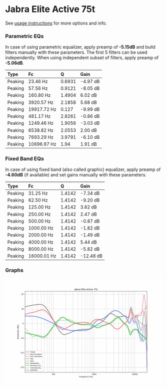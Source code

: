 # Jabra Elite Active 75t
See [usage instructions](https://github.com/jaakkopasanen/AutoEq#usage) for more options and info.

### Parametric EQs
In case of using parametric equalizer, apply preamp of **-5.15dB** and build filters manually
with these parameters. The first 5 filters can be used independently.
When using independent subset of filters, apply preamp of **-5.06dB**.

| Type    | Fc          |      Q | Gain     |
|:--------|:------------|:-------|:---------|
| Peaking | 23.46 Hz    | 0.6931 | -4.97 dB |
| Peaking | 57.56 Hz    | 0.9121 | -8.05 dB |
| Peaking | 160.80 Hz   | 1.4904 | 6.02 dB  |
| Peaking | 3920.57 Hz  | 2.1858 | 5.68 dB  |
| Peaking | 19917.72 Hz | 0.127  | -9.99 dB |
| Peaking | 481.17 Hz   | 2.8261 | -0.86 dB |
| Peaking | 1249.46 Hz  | 1.9056 | -3.03 dB |
| Peaking | 6538.82 Hz  | 2.0553 | 2.00 dB  |
| Peaking | 7693.29 Hz  | 3.9791 | -6.10 dB |
| Peaking | 10696.97 Hz | 1.94   | 1.91 dB  |

### Fixed Band EQs
In case of using fixed band (also called graphic) equalizer, apply preamp of **-4.60dB**
(if available) and set gains manually with these parameters.

| Type    | Fc          |      Q | Gain      |
|:--------|:------------|:-------|:----------|
| Peaking | 31.25 Hz    | 1.4142 | -7.34 dB  |
| Peaking | 62.50 Hz    | 1.4142 | -9.20 dB  |
| Peaking | 125.00 Hz   | 1.4142 | 3.62 dB   |
| Peaking | 250.00 Hz   | 1.4142 | 2.47 dB   |
| Peaking | 500.00 Hz   | 1.4142 | -0.87 dB  |
| Peaking | 1000.00 Hz  | 1.4142 | -1.82 dB  |
| Peaking | 2000.00 Hz  | 1.4142 | -1.49 dB  |
| Peaking | 4000.00 Hz  | 1.4142 | 5.44 dB   |
| Peaking | 8000.00 Hz  | 1.4142 | -5.82 dB  |
| Peaking | 16000.01 Hz | 1.4142 | -12.48 dB |

### Graphs
![](./Jabra%20Elite%20Active%2075t.png)